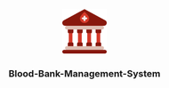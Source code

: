 <div align="center">
  <img src="./Blood_Bank/images/favicon.png" alt="logo" width="80" height="80">
  <h3>Blood-Bank-Management-System</h3>
</div>